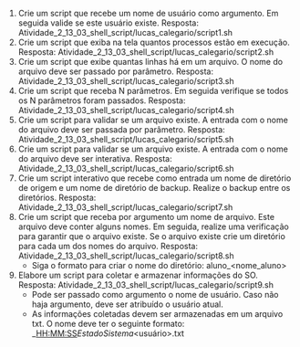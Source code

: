1. Crie um script que recebe um nome de usuário como argumento. Em seguida valide se este usuário existe. Resposta: Atividade_2_13_03_shell_script/lucas_calegario/script1.sh
2. Crie um script que exiba na tela quantos processos estão em execução. Resposta: Atividade_2_13_03_shell_script/lucas_calegario/script2.sh
3. Crie um script que exibe quantas linhas há em um arquivo. O nome do arquivo deve ser passado por parâmetro. Resposta: Atividade_2_13_03_shell_script/lucas_calegario/script3.sh
4. Crie um script que receba N parâmetros. Em seguida verifique se todos os N parâmetros foram passados. Resposta: Atividade_2_13_03_shell_script/lucas_calegario/script4.sh
5. Crie um script para validar se um arquivo existe. A entrada com o nome do arquivo deve ser passada por parâmetro. Resposta: Atividade_2_13_03_shell_script/lucas_calegario/script5.sh
6. Crie um script para validar se um arquivo existe. A entrada com o nome do arquivo deve ser interativa. Resposta: Atividade_2_13_03_shell_script/lucas_calegario/script6.sh
7. Crie um script interativo que recebe como entrada um nome de diretório de origem e um nome de diretório de backup. Realize o backup entre os diretórios. Resposta: Atividade_2_13_03_shell_script/lucas_calegario/script7.sh
8. Crie um script que receba por argumento um nome de arquivo. Este arquivo deve conter alguns nomes. Em seguida, realize uma verificação para garantir que o arquivo existe. Se o arquivo existe crie um diretório para cada um dos nomes do arquivo. Resposta: Atividade_2_13_03_shell_script/lucas_calegario/script8.sh
    - Siga o formato para criar o nome do diretório: aluno_<nome_aluno>
9. Elabore um script para coletar e armazenar informações do SO. Resposta: Atividade_2_13_03_shell_script/lucas_calegario/script9.sh
    - Pode ser passado como argumento o nome de usuário. Caso não haja argumento, deve ser atribuído o usuário atual.
    - As informações coletadas devem ser armazenadas em um arquivo txt. O nome deve ter o seguinte formato: <AAAAMMDD>_<HH:MM:SS>_EstadoSistema_<usuário>.txt